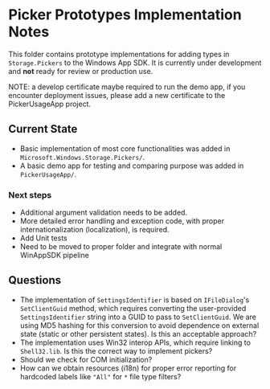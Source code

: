 # Picker Prototypes Implementation Notes

This folder contains prototype implementations for adding types in `Storage.Pickers` to the Windows App SDK. It is currently under development and **not** ready for review or production use.

NOTE: a develop certificate maybe required to run the demo app, if you encounter deployment issues, please add a new certificate to the PickerUsageApp project.

## Current State

- Basic implementation of most core functionalities was added in `Microsoft.Windows.Storage.Pickers/`.
- A basic demo app for testing and comparing purpose was added in `PickerUsageApp/`.

### Next steps
- Additional argument validation needs to be added.
- More detailed error handling and exception code, with proper internationalization (localization), is required.
- Add Unit tests 
- Need to be moved to proper folder and integrate with normal WinAppSDK pipeline

## Questions

- The implementation of `SettingsIdentifier` is based on `IFileDialog`'s `SetClientGuid` method, which requires converting the user-provided `SettingsIdentifier` string into a GUID to pass to `SetClientGuid`. We are using MD5 hashing for this conversion to avoid dependence on external state (static or other persistent states). Is this an acceptable approach?
- The implementation uses Win32 interop APIs, which require linking to `Shell32.lib`. Is this the correct way to implement pickers?
- Should we check for COM initialization?
- How can we obtain resources (i18n) for proper error reporting for hardcoded labels like `"All"` for `*` file type filters?



